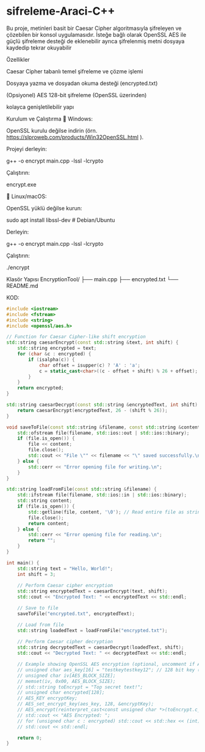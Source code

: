 # sifreleme-Araci-C++
Bu proje, metinleri basit bir Caesar Cipher algoritmasıyla şifreleyen ve çözebilen bir konsol uygulamasıdır. İsteğe bağlı olarak OpenSSL AES ile güçlü şifreleme desteği de eklenebilir ayrıca şifrelenmiş metni dosyaya kaydedip tekrar okuyabilir


Özellikler

 Caesar Cipher tabanlı temel şifreleme ve çözme işlemi

 Dosyaya yazma ve dosyadan okuma desteği (encrypted.txt)
 
 (Opsiyonel) AES 128-bit şifreleme (OpenSSL üzerinden)

kolayca genişletilebilir yapı

Kurulum ve Çalıştırma
🔸 Windows:

OpenSSL kurulu değilse indirin (örn. https://slproweb.com/products/Win32OpenSSL.html
).

Projeyi derleyin:

g++ -o encrypt main.cpp -lssl -lcrypto


Çalıştırın:

encrypt.exe

🔸 Linux/macOS:

OpenSSL yüklü değilse kurun:

sudo apt install libssl-dev   # Debian/Ubuntu


Derleyin:

g++ -o encrypt main.cpp -lssl -lcrypto


Çalıştırın:

./encrypt

 Klasör Yapısı
EncryptionTool/
├── main.cpp
├── encrypted.txt
└── README.md

KOD:

```cpp
#include <iostream>
#include <fstream>
#include <string>
#include <openssl/aes.h>

// Function for Caesar Cipher-like shift encryption
std::string caesarEncrypt(const std::string &text, int shift) {
    std::string encrypted = text;
    for (char &c : encrypted) {
        if (isalpha(c)) {
            char offset = isupper(c) ? 'A' : 'a';
            c = static_cast<char>((c - offset + shift) % 26 + offset);
        }
    }
    return encrypted;
}

std::string caesarDecrypt(const std::string &encryptedText, int shift) {
    return caesarEncrypt(encryptedText, 26 - (shift % 26));
}

void saveToFile(const std::string &filename, const std::string &content) {
    std::ofstream file(filename, std::ios::out | std::ios::binary);
    if (file.is_open()) {
        file << content;
        file.close();
        std::cout << "File \"" << filename << "\" saved successfully.\n";
    } else {
        std::cerr << "Error opening file for writing.\n";
    }
}

std::string loadFromFile(const std::string &filename) {
    std::ifstream file(filename, std::ios::in | std::ios::binary);
    std::string content;
    if (file.is_open()) {
        std::getline(file, content, '\0'); // Read entire file as string
        file.close();
        return content;
    } else {
        std::cerr << "Error opening file for reading.\n";
        return "";
    }
}

int main() {
    std::string text = "Hello, World!";
    int shift = 3;
    
    // Perform Caesar cipher encryption
    std::string encryptedText = caesarEncrypt(text, shift);
    std::cout << "Encrypted Text: " << encryptedText << std::endl;

    // Save to file
    saveToFile("encrypted.txt", encryptedText);

    // Load from file
    std::string loadedText = loadFromFile("encrypted.txt");
    
    // Perform Caesar cipher decryption
    std::string decryptedText = caesarDecrypt(loadedText, shift);
    std::cout << "Decrypted Text: " << decryptedText << std::endl;

    // Example showing OpenSSL AES encryption (optional, uncomment if AES usage needed)
    // unsigned char aes_key[16] = "testkeytestkey12"; // 128 bit key (16 bytes)
    // unsigned char iv[AES_BLOCK_SIZE];
    // memset(iv, 0x00, AES_BLOCK_SIZE);
    // std::string toEncrypt = "Top secret text!";
    // unsigned char encrypted[128];
    // AES_KEY encryptKey;
    // AES_set_encrypt_key(aes_key, 128, &encryptKey);
    // AES_encrypt(reinterpret_cast<const unsigned char *>(toEncrypt.c_str()), encrypted, &encryptKey);
    // std::cout << "AES Encrypted: ";
    // for (unsigned char c : encrypted) std::cout << std::hex << (int)c;
    // std::cout << std::endl;

    return 0;
}
```

